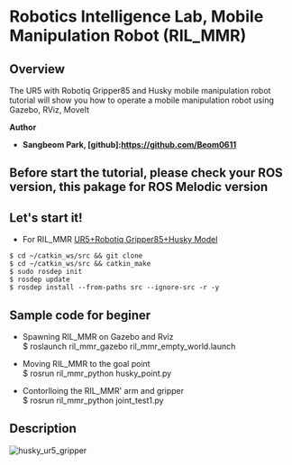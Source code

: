 # Robotics Intelligence Lab, Mobile Manipulation Robot (RIL_MMR)
 
## Overview
The UR5 with Robotiq Gripper85 and Husky mobile manipulation robot tutorial will show you how to operate a mobile manipulation robot using Gazebo, RViz, MoveIt


**Author**   
- **Sangbeom Park, [github]:https://github.com/Beom0611**  

## Before start the tutorial, please check your ROS version, this pakage for ROS Melodic version


## Let's start it!

- For RIL_MMR
[UR5+Robotiq Gripper85+Husky Model](https://github.com/Beom0611/ril_mmr.git)  
```
$ cd ~/catkin_ws/src && git clone
$ cd ~/catkin_ws/src && catkin_make
$ sudo rosdep init
$ rosdep update
$ rosdep install --from-paths src --ignore-src -r -y
```

## Sample code for beginer 
- Spawning RIL_MMR on Gazebo and Rviz   
$ roslaunch ril_mmr_gazebo ril_mmr_empty_world.launch

- Moving RIL_MMR to the goal point  
$ rosrun ril_mmr_python husky_point.py 

- Contorlloing the RIL_MMR' arm and gripper    
$ rosrun ril_mmr_python joint_test1.py 

## Description    
![husky_ur5_gripper](https://user-images.githubusercontent.com/78074831/109133146-08b8df80-7798-11eb-98a7-53325b398b83.png)

